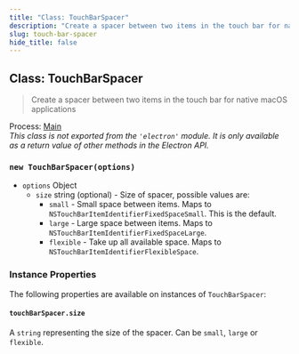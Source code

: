 ```yaml
---
title: "Class: TouchBarSpacer"
description: "Create a spacer between two items in the touch bar for native macOS applications"
slug: touch-bar-spacer
hide_title: false
---
```


## Class: TouchBarSpacer

> Create a spacer between two items in the touch bar for native macOS applications

Process: [Main](../glossary.md#main-process)<br />
_This class is not exported from the `'electron'` module. It is only available as a return value of other methods in the Electron API._

### `new TouchBarSpacer(options)`

* `options` Object
  * `size` string (optional) - Size of spacer, possible values are:
    * `small` - Small space between items. Maps to `NSTouchBarItemIdentifierFixedSpaceSmall`. This is the default.
    * `large` - Large space between items. Maps to `NSTouchBarItemIdentifierFixedSpaceLarge`.
    * `flexible` - Take up all available space. Maps to `NSTouchBarItemIdentifierFlexibleSpace`.

### Instance Properties

The following properties are available on instances of `TouchBarSpacer`:

#### `touchBarSpacer.size`

A `string` representing the size of the spacer.  Can be `small`, `large` or `flexible`.
